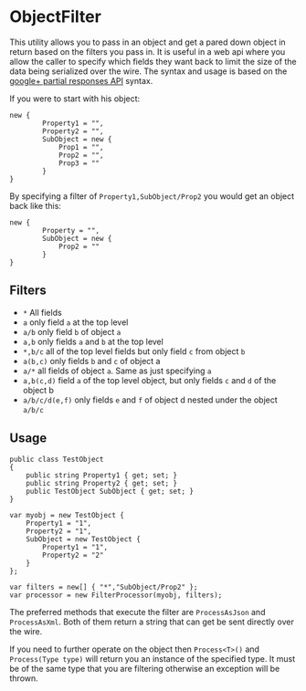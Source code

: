 ObjectFilter
============

This utility allows you to pass in an object and get a pared down object in return based on the filters you pass in.
It is useful in a web api where you allow the caller to specify which fields they want back to limit the size of the data being serialized over the wire.
The syntax and usage is based on the [google+ partial responses API](https://developers.google.com/+/api/#partial-responses) syntax.

If you were to start with his object:

```
new {
		Property1 = "",
		Property2 = "",
		SubObject = new {
			Prop1 = "",
			Prop2 = "",
			Prop3 = ""
		}
}
```

By specifying a filter of `Property1,SubObject/Prop2` you would get an object back like this:

```
new {
		Property = "",
		SubObject = new {
			Prop2 = ""
		}
}
```

Filters
-------

- `*` All fields
- `a` only field `a` at the top level
- `a/b` only field `b` of object `a`
- `a,b` only fields `a` and `b` at the top level
- `*,b/c` all of the top level fields but only field `c` from object `b`
- `a(b,c)` only fields `b` and `c` of object a
- `a/*` all fields of object `a`. Same as just specifying `a`
- `a,b(c,d)` field `a` of the top level object, but only fields `c` and `d` of the object b
- `a/b/c/d(e,f)` only fields `e` and `f` of object d nested under the object `a/b/c`


Usage
-----

```
public class TestObject
{
	public string Property1 { get; set; }
	public string Property2 { get; set; }
	public TestObject SubObject { get; set; }
}

var myobj = new TestObject {
	Property1 = "1",
	Property2 = "1",
	SubObject = new TestObject {
	    Property1 = "1",
		Property2 = "2"
	}
};

var filters = new[] { "*","SubObject/Prop2" };
var processor = new FilterProcessor(myobj, filters);
```

The preferred methods that execute the filter are `ProcessAsJson` and `ProcessAsXml`. Both of them return a string that can get be sent directly over the wire.  

If you need to further operate on the object then `Process<T>()` and `Process(Type type)` will return you an instance of the specified type. It must be of the
same type that you are filtering otherwise an exception will be thrown.